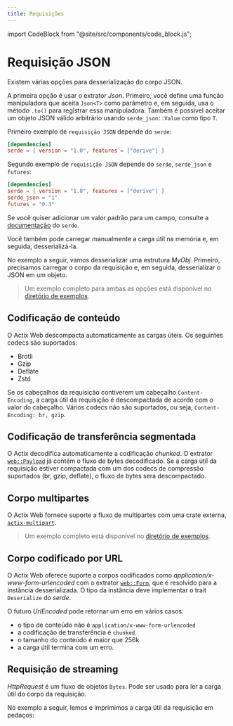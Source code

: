 ```yaml
---
title: Requisições
---
```


import CodeBlock from "@site/src/components/code_block.js";

# Requisição JSON

Existem várias opções para desserialização do corpo JSON.

A primeira opção é usar o extrator _Json_. Primeiro, você define uma função manipuladora que aceita `Json<T>` como parâmetro e, em seguida, usa o método `.to()` para registrar essa manipuladora. Também é possível aceitar um objeto JSON válido arbitrário usando `serde_json::Value` como tipo `T`.

Primeiro exemplo de `requisição JSON` depende do `serde`:

```toml
[dependencies]
serde = { version = "1.0", features = ["derive"] }
```

Segundo exemplo de `requisição JSON` depende do `serde`, `serde_json` e `futures`:

```toml
[dependencies]
serde = { version = "1.0", features = ["derive"] }
serde_json = "1"
futures = "0.3"
```

Se você quiser adicionar um valor padrão para um campo, consulte a [documentação](https://serde.rs/attr-default.html) do `serde`.

<CodeBlock example="requests" file="main.rs" section="json-request" />

Você também pode carregar manualmente a carga útil na memória e, em seguida, desserializá-la.

No exemplo a seguir, vamos desserializar uma estrutura _MyObj_. Primeiro, precisamos carregar o corpo da requisição e, em seguida, desserializar o JSON em um objeto.

<CodeBlock example="requests" file="manual.rs" section="json-manual" />

> Um exemplo completo para ambas as opções está disponível no [diretório de exemplos][examples].

## Codificação de conteúdo

O Actix Web descompacta automaticamente as cargas úteis. Os seguintes codecs são suportados:

- Brotli
- Gzip
- Deflate
- Zstd

Se os cabeçalhos da requisição contiverem um cabeçalho `Content-Encoding`, a carga útil da requisição é descompactada de acordo com o valor do cabeçalho. Vários codecs não são suportados, ou seja, `Content-Encoding: br, gzip`.

## Codificação de transferência segmentada

O Actix decodifica automaticamente a codificação _chunked_. O extrator [`web::Payload`][payloadextractor] já contém o fluxo de bytes decodificado. Se a carga útil da requisição estiver compactada com um dos codecs de compressão suportados (br, gzip, deflate), o fluxo de bytes será descompactado.

## Corpo multipartes

O Actix Web fornece suporte a fluxo de multipartes com uma crate externa, [`actix-multipart`][multipartcrate].

> Um exemplo completo está disponível no [diretório de exemplos][multipartexample].

## Corpo codificado por URL

O Actix Web oferece suporte a corpos codificados como _application/x-www-form-urlencoded_ com o extrator [`web::Form`][formencoded], que é resolvido para a instância desserializada. O tipo da instância deve implementar o trait `Deserialize` do _serde_.

O futuro _UrlEncoded_ pode retornar um erro em vários casos:

- o tipo de conteúdo não é `application/x-www-form-urlencoded`
- a codificação de transferência é `chunked`.
- o tamanho do conteúdo é maior que 256k
- a carga útil termina com um erro.

<CodeBlock example="requests" file="urlencoded.rs" section="urlencoded" />

## Requisição de streaming

_HttpRequest_ é um fluxo de objetos `Bytes`. Pode ser usado para ler a carga útil do corpo da requisição.

No exemplo a seguir, lemos e imprimimos a carga útil da requisição em pedaços:

<CodeBlock example="requests" file="streaming.rs" section="streaming" />

[examples]: https://github.com/actix/examples/tree/master/json/json
[multipartstruct]: https://docs.rs/actix-multipart/0.2/actix_multipart/struct.Multipart.html
[fieldstruct]: https://docs.rs/actix-multipart/0.2/actix_multipart/struct.Field.html
[multipartexample]: https://github.com/actix/examples/tree/master/forms/multipart
[urlencoded]: https://docs.rs/actix-web/4/actix_web/dev/struct.UrlEncoded.html
[payloadextractor]: https://docs.rs/actix-web/4/actix_web/web/struct.Payload.html
[multipartcrate]: https://crates.io/crates/actix-multipart
[formencoded]: https://docs.rs/actix-web/4/actix_web/web/struct.Form.html
